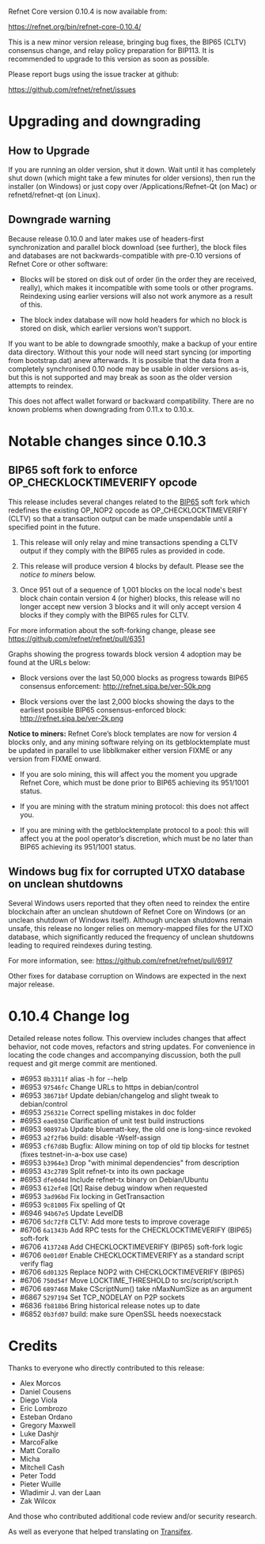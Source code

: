 Refnet Core version 0.10.4 is now available from:

  <https://refnet.org/bin/refnet-core-0.10.4/>

This is a new minor version release, bringing bug fixes, the BIP65
(CLTV) consensus change, and relay policy preparation for BIP113. It is
recommended to upgrade to this version as soon as possible.

Please report bugs using the issue tracker at github:

  <https://github.com/refnet/refnet/issues>

Upgrading and downgrading
=========================

How to Upgrade
--------------

If you are running an older version, shut it down. Wait until it has completely
shut down (which might take a few minutes for older versions), then run the
installer (on Windows) or just copy over /Applications/Refnet-Qt (on Mac) or
refnetd/refnet-qt (on Linux).

Downgrade warning
------------------

Because release 0.10.0 and later makes use of headers-first synchronization and
parallel block download (see further), the block files and databases are not
backwards-compatible with pre-0.10 versions of Refnet Core or other software:

* Blocks will be stored on disk out of order (in the order they are
received, really), which makes it incompatible with some tools or
other programs. Reindexing using earlier versions will also not work
anymore as a result of this.

* The block index database will now hold headers for which no block is
stored on disk, which earlier versions won't support.

If you want to be able to downgrade smoothly, make a backup of your entire data
directory. Without this your node will need start syncing (or importing from
bootstrap.dat) anew afterwards. It is possible that the data from a completely
synchronised 0.10 node may be usable in older versions as-is, but this is not
supported and may break as soon as the older version attempts to reindex.

This does not affect wallet forward or backward compatibility. There are no
known problems when downgrading from 0.11.x to 0.10.x.

Notable changes since 0.10.3
============================

BIP65 soft fork to enforce OP_CHECKLOCKTIMEVERIFY opcode
--------------------------------------------------------

This release includes several changes related to the [BIP65][] soft fork
which redefines the existing OP_NOP2 opcode as OP_CHECKLOCKTIMEVERIFY
(CLTV) so that a transaction output can be made unspendable until a
specified point in the future.

1. This release will only relay and mine transactions spending a CLTV
   output if they comply with the BIP65 rules as provided in code.

2. This release will produce version 4 blocks by default. Please see the
   *notice to miners* below.

3. Once 951 out of a sequence of 1,001 blocks on the local node's best block
   chain contain version 4 (or higher) blocks, this release will no
   longer accept new version 3 blocks and it will only accept version 4
   blocks if they comply with the BIP65 rules for CLTV.

For more information about the soft-forking change, please see
<https://github.com/refnet/refnet/pull/6351>

Graphs showing the progress towards block version 4 adoption may be
found at the URLs below:

- Block versions over the last 50,000 blocks as progress towards BIP65
  consensus enforcement: <http://refnet.sipa.be/ver-50k.png>

- Block versions over the last 2,000 blocks showing the days to the
  earliest possible BIP65 consensus-enforced block: <http://refnet.sipa.be/ver-2k.png>

**Notice to miners:** Refnet Core’s block templates are now for
version 4 blocks only, and any mining software relying on its
getblocktemplate must be updated in parallel to use libblkmaker either
version FIXME or any version from FIXME onward.

- If you are solo mining, this will affect you the moment you upgrade
  Refnet Core, which must be done prior to BIP65 achieving its 951/1001
  status.

- If you are mining with the stratum mining protocol: this does not
  affect you.

- If you are mining with the getblocktemplate protocol to a pool: this
  will affect you at the pool operator’s discretion, which must be no
  later than BIP65 achieving its 951/1001 status.

[BIP65]: https://github.com/refnet/bips/blob/master/bip-0065.mediawiki

Windows bug fix for corrupted UTXO database on unclean shutdowns
----------------------------------------------------------------

Several Windows users reported that they often need to reindex the
entire blockchain after an unclean shutdown of Refnet Core on Windows
(or an unclean shutdown of Windows itself). Although unclean shutdowns
remain unsafe, this release no longer relies on memory-mapped files for
the UTXO database, which significantly reduced the frequency of unclean
shutdowns leading to required reindexes during testing.

For more information, see: <https://github.com/refnet/refnet/pull/6917>

Other fixes for database corruption on Windows are expected in the
next major release.

0.10.4 Change log
=================

Detailed release notes follow. This overview includes changes that affect
behavior, not code moves, refactors and string updates. For convenience in locating
the code changes and accompanying discussion, both the pull request and
git merge commit are mentioned.

- #6953 `8b3311f` alias -h for --help
- #6953 `97546fc` Change URLs to https in debian/control
- #6953 `38671bf` Update debian/changelog and slight tweak to debian/control
- #6953 `256321e` Correct spelling mistakes in doc folder
- #6953 `eae0350` Clarification of unit test build instructions
- #6953 `90897ab` Update bluematt-key, the old one is long-since revoked
- #6953 `a2f2fb6` build: disable -Wself-assign
- #6953 `cf67d8b` Bugfix: Allow mining on top of old tip blocks for testnet (fixes testnet-in-a-box use case)
- #6953 `b3964e3` Drop "with minimal dependencies" from description
- #6953 `43c2789` Split refnet-tx into its own package
- #6953 `dfe0d4d` Include refnet-tx binary on Debian/Ubuntu
- #6953 `612efe8` [Qt] Raise debug window when requested
- #6953 `3ad96bd` Fix locking in GetTransaction
- #6953 `9c81005` Fix spelling of Qt
- #6946 `94b67e5` Update LevelDB
- #6706 `5dc72f8` CLTV: Add more tests to improve coverage
- #6706 `6a1343b` Add RPC tests for the CHECKLOCKTIMEVERIFY (BIP65) soft-fork
- #6706 `4137248` Add CHECKLOCKTIMEVERIFY (BIP65) soft-fork logic
- #6706 `0e01d0f` Enable CHECKLOCKTIMEVERIFY as a standard script verify flag
- #6706 `6d01325` Replace NOP2 with CHECKLOCKTIMEVERIFY (BIP65)
- #6706 `750d54f` Move LOCKTIME_THRESHOLD to src/script/script.h
- #6706 `6897468` Make CScriptNum() take nMaxNumSize as an argument
- #6867 `5297194` Set TCP_NODELAY on P2P sockets
- #6836 `fb818b6` Bring historical release notes up to date
- #6852 `0b3fd07` build: make sure OpenSSL heeds noexecstack

Credits
=======

Thanks to everyone who directly contributed to this release:

- Alex Morcos
- Daniel Cousens
- Diego Viola
- Eric Lombrozo
- Esteban Ordano
- Gregory Maxwell
- Luke Dashjr
- MarcoFalke
- Matt Corallo
- Micha
- Mitchell Cash
- Peter Todd
- Pieter Wuille
- Wladimir J. van der Laan
- Zak Wilcox

And those who contributed additional code review and/or security research.

As well as everyone that helped translating on [Transifex](https://www.transifex.com/projects/p/refnet/).
